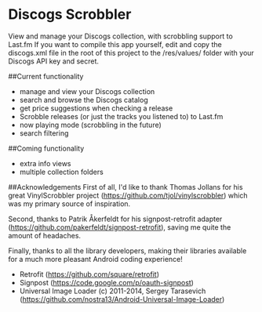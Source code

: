 Discogs Scrobbler
=================

View and manage your Discogs collection, with scrobbling support to Last.fm
If you want to compile this app yourself, edit and copy the discogs.xml file in the root of this project to the /res/values/ folder with your Discogs API key and secret.

##Current functionality
- manage and view your Discogs collection
- search and browse the Discogs catalog
- get price suggestions when checking a release
- Scrobble releases (or just the tracks you listened to) to Last.fm
- now playing mode (scrobbling in the future)
- search filtering

##Coming functionality
- extra info views
- multiple collection folders

##Acknowledgements
First of all, I'd like to thank Thomas Jollans for his great VinylScrobbler project (https://github.com/tjol/vinylscrobbler) which was my primary source of inspiration.

Second, thanks to Patrik Åkerfeldt for his signpost-retrofit adapter (https://github.com/pakerfeldt/signpost-retrofit), saving me quite the amount of headaches.

Finally, thanks to all the library developers, making their libraries available for a much more pleasant Android coding experience!
- Retrofit (https://github.com/square/retrofit)
- Signpost (https://code.google.com/p/oauth-signpost)
- Universal Image Loader (c) 2011-2014, Sergey Tarasevich (https://github.com/nostra13/Android-Universal-Image-Loader)